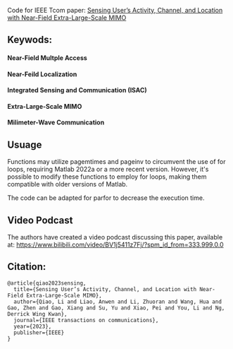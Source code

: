 Code for IEEE Tcom paper: [Sensing User’s Activity, Channel, and Location with Near-Field Extra-Large-Scale MIMO](https://ieeexplore.ieee.org/document/10286475)

## Keywods:

#### Near-Field Multple Access

#### Near-Feild Localization

#### Integrated Sensing and Communication (ISAC)

#### Extra-Large-Scale MIMO

#### Milimeter-Wave Communication


## Usuage

Functions may utilize pagemtimes and pageinv to circumvent the use of for loops, requiring Matlab 2022a or a more recent version. However, it's possible to modify these functions to employ for loops, making them compatible with older versions of Matlab.

The code can be adapted for parfor to decrease the execution time.


## Video Podcast

The authors have created a video podcast discussing this paper, available at: https://www.bilibili.com/video/BV1j5411z7Fj/?spm_id_from=333.999.0.0

## Citation:

```
@article{qiao2023sensing,
  title={Sensing User’s Activity, Channel, and Location with Near-Field Extra-Large-Scale MIMO},
  author={Qiao, Li and Liao, Anwen and Li, Zhuoran and Wang, Hua and Gao, Zhen and Gao, Xiang and Su, Yu and Xiao, Pei and You, Li and Ng, Derrick Wing Kwan},
  journal={IEEE transactions on communications},
  year={2023},
  publisher={IEEE}
}
```


